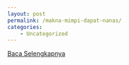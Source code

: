 ```yaml
---
layout: post
permalink: /makna-mimpi-dapat-nanas/
categories:
    - Uncategorized
---
```


[Baca Selengkapnya](/09)